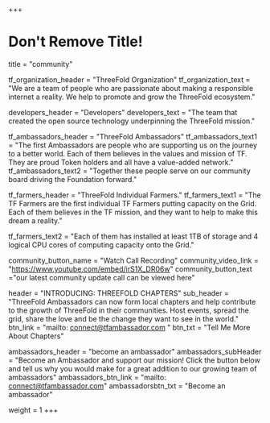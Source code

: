 +++
# Don't Remove Title!

title = "community"

tf_organization_header = "ThreeFold Organization"
tf_organization_text = "We are a team of people who are passionate about making a responsible internet a reality. We help to promote and grow the ThreeFold ecosystem."

developers_header = "Developers"
developers_text = "The team that created the open source technology underpinning the ThreeFold mission."

tf_ambassadors_header = "ThreeFold Ambassadors"
tf_ambassadors_text1 = "The first Ambassadors are people who are supporting us on the journey to a better world. Each of them believes in the values and mission of TF. They are proud Token holders and all have a value-added network."
tf_ambassadors_text2 = "Together these people serve on our community board driving the Foundation forward."

tf_farmers_header = "ThreeFold Individual Farmers."
tf_farmers_text1 = "The TF Farmers are the first individual TF Farmers putting capacity on the Grid. Each of them believes in the TF mission, and they want to help to make this dream a reality."

tf_farmers_text2 = "Each of them has installed at least 1TB of storage and 4 logical CPU cores of computing capacity onto the Grid."

community_button_name = "Watch Call Recording"
community_video_link = "https://www.youtube.com/embed/irS1X_DR06w"
community_button_text ="our latest community update call can be viewed here"

header = "INTRODUCING: THREEFOLD CHAPTERS"
sub_header = "ThreeFold Ambassadors can now form local chapters and help contribute to the growth of ThreeFold in their communities. Host events, spread the grid, share the love and be the change they want to see in the world."
btn_link = "mailto: connect@tfambassador.com "
btn_txt = "Tell Me More About Chapters"

ambassadors_header = "become an ambassador"
ambassadors_subHeader = "Become an Ambassador and support our mission! Click the button below and tell us why you would make for a great addition to our growing team of ambassadors"
ambassadors_btn_link = "mailto: connect@tfambassador.com"
ambassadorsbtn_txt = "Become an ambassador"

weight = 1
+++
